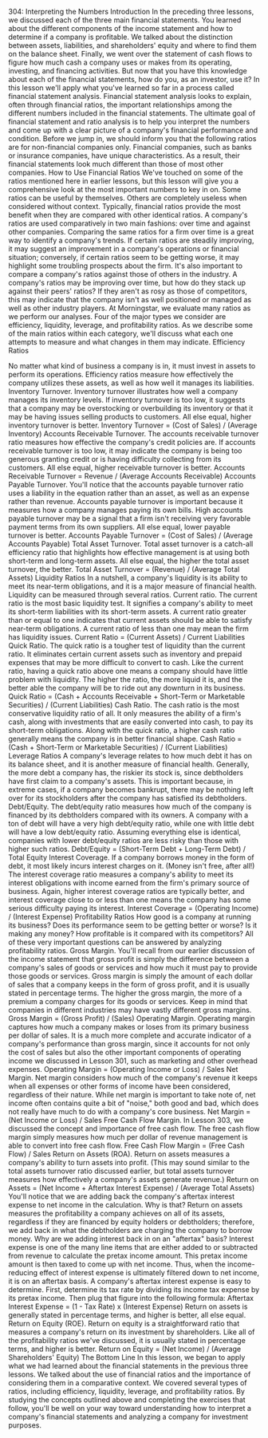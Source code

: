 304: Interpreting the Numbers
Introduction
In the preceding three lessons, we discussed each of the three main financial statements. You learned about the different components of the income statement and how to determine if a company is profitable. We talked about the distinction between assets, liabilities, and shareholders' equity and where to find them on the balance sheet. Finally, we went over the statement of cash flows to figure how much cash a company uses or makes from its operating, investing, and financing activities.
But now that you have this knowledge about each of the financial statements, how do you, as an investor, use it?
In this lesson we'll apply what you've learned so far in a process called financial statement analysis. Financial statement analysis looks to explain, often through financial ratios, the important relationships among the different numbers included in the financial statements. The ultimate goal of financial statement and ratio analysis is to help you interpret the numbers and come up with a clear picture of a company's financial performance and condition.
Before we jump in, we should inform you that the following ratios are for non-financial companies only. Financial companies, such as banks or insurance companies, have unique characteristics. As a result, their financial statements look much different than those of most other companies.
How to Use Financial Ratios
We've touched on some of the ratios mentioned here in earlier lessons, but this lesson will give you a comprehensive look at the most important numbers to key in on. Some ratios can be useful by themselves. Others are completely useless when considered without context. Typically, financial ratios provide the most benefit when they are compared with other identical ratios.
A company's ratios are used comparatively in two main fashions: over time and against other companies. Comparing the same ratios for a firm over time is a great way to identify a company's trends. If certain ratios are steadily improving, it may suggest an improvement in a company's operations or financial situation; conversely, if certain ratios seem to be getting worse, it may highlight some troubling prospects about the firm.
It's also important to compare a company's ratios against those of others in the industry. A company's ratios may be improving over time, but how do they stack up against their peers' ratios? If they aren't as rosy as those of competitors, this may indicate that the company isn't as well positioned or managed as well as other industry players.
At Morningstar, we evaluate many ratios as we perform our analyses. Four of the major types we consider are efficiency, liquidity, leverage, and profitability ratios. As we describe some of the main ratios within each category, we'll discuss what each one attempts to measure and what changes in them may indicate.
Efficiency Ratios

No matter what kind of business a company is in, it must invest in assets to perform its operations. Efficiency ratios measure how effectively the company utilizes these assets, as well as how well it manages its liabilities.
Inventory Turnover. Inventory turnover illustrates how well a company manages its inventory levels. If inventory turnover is too low, it suggests that a company may be overstocking or overbuilding its inventory or that it may be having issues selling products to customers. All else equal, higher inventory turnover is better.
Inventory Turnover = (Cost of Sales) / (Average Inventory)
Accounts Receivable Turnover. The accounts receivable turnover ratio measures how effective the company's credit policies are. If accounts receivable turnover is too low, it may indicate the company is being too generous granting credit or is having difficulty collecting from its customers. All else equal, higher receivable turnover is better.
Accounts Receivable Turnover = Revenue / (Average Accounts Receivable)
Accounts Payable Turnover. You'll notice that the accounts payable turnover ratio uses a liability in the equation rather than an asset, as well as an expense rather than revenue. Accounts payable turnover is important because it measures how a company manages paying its own bills. High accounts payable turnover may be a signal that a firm isn't receiving very favorable payment terms from its own suppliers. All else equal, lower payable turnover is better.
Accounts Payable Turnover = (Cost of Sales) / (Average Accounts Payable)
Total Asset Turnover. Total asset turnover is a catch-all efficiency ratio that highlights how effective management is at using both short-term and long-term assets. All else equal, the higher the total asset turnover, the better.
Total Asset Turnover = (Revenue) / (Average Total Assets)
Liquidity Ratios
In a nutshell, a company's liquidity is its ability to meet its near-term obligations, and it is a major measure of financial health. Liquidity can be measured through several ratios.
Current ratio. The current ratio is the most basic liquidity test. It signifies a company's ability to meet its short-term liabilities with its short-term assets. A current ratio greater than or equal to one indicates that current assets should be able to satisfy near-term obligations. A current ratio of less than one may mean the firm has liquidity issues.
Current Ratio = (Current Assets) / Current Liabilities
Quick Ratio. The quick ratio is a tougher test of liquidity than the current ratio. It eliminates certain current assets such as inventory and prepaid expenses that may be more difficult to convert to cash. Like the current ratio, having a quick ratio above one means a company should have little problem with liquidity. The higher the ratio, the more liquid it is, and the better able the company will be to ride out any downturn in its business.
Quick Ratio = (Cash + Accounts Receivable + Short-Term or Marketable Securities) / (Current Liabilities)
Cash Ratio. The cash ratio is the most conservative liquidity ratio of all. It only measures the ability of a firm's cash, along with investments that are easily converted into cash, to pay its short-term obligations. Along with the quick ratio, a higher cash ratio generally means the company is in better financial shape.
Cash Ratio = (Cash + Short-Term or Marketable Securities) / (Current Liabilities)
Leverage Ratios
A company's leverage relates to how much debt it has on its balance sheet, and it is another measure of financial health. Generally, the more debt a company has, the riskier its stock is, since debtholders have first claim to a company's assets. This is important because, in extreme cases, if a company becomes bankrupt, there may be nothing left over for its stockholders after the company has satisfied its debtholders.
Debt/Equity. The debt/equity ratio measures how much of the company is financed by its debtholders compared with its owners. A company with a ton of debt will have a very high debt/equity ratio, while one with little debt will have a low debt/equity ratio. Assuming everything else is identical, companies with lower debt/equity ratios are less risky than those with higher such ratios.
Debt/Equity = (Short-Term Debt + Long-Term Debt) / Total Equity
Interest Coverage. If a company borrows money in the form of debt, it most likely incurs interest charges on it. (Money isn't free, after all!) The interest coverage ratio measures a company's ability to meet its interest obligations with income earned from the firm's primary source of business. Again, higher interest coverage ratios are typically better, and interest coverage close to or less than one means the company has some serious difficulty paying its interest.
Interest Coverage = (Operating Income) / (Interest Expense)
Profitability Ratios
How good is a company at running its business? Does its performance seem to be getting better or worse? Is it making any money? How profitable is it compared with its competitors? All of these very important questions can be answered by analyzing profitability ratios.
Gross Margin. You'll recall from our earlier discussion of the income statement that gross profit is simply the difference between a company's sales of goods or services and how much it must pay to provide those goods or services. Gross margin is simply the amount of each dollar of sales that a company keeps in the form of gross profit, and it is usually stated in percentage terms. The higher the gross margin, the more of a premium a company charges for its goods or services. Keep in mind that companies in different industries may have vastly different gross margins.
Gross Margin = (Gross Profit) / (Sales)
Operating Margin. Operating margin captures how much a company makes or loses from its primary business per dollar of sales. It is a much more complete and accurate indicator of a company's performance than gross margin, since it accounts for not only the cost of sales but also the other important components of operating income we discussed in Lesson 301, such as marketing and other overhead expenses.
Operating Margin = (Operating Income or Loss) / Sales
Net Margin. Net margin considers how much of the company's revenue it keeps when all expenses or other forms of income have been considered, regardless of their nature. While net margin is important to take note of, net income often contains quite a bit of "noise," both good and bad, which does not really have much to do with a company's core business.
Net Margin = (Net Income or Loss) / Sales
Free Cash Flow Margin. In Lesson 303, we discussed the concept and importance of free cash flow. The free cash flow margin simply measures how much per dollar of revenue management is able to convert into free cash flow.
Free Cash Flow Margin = (Free Cash Flow) / Sales
Return on Assets (ROA). Return on assets measures a company's ability to turn assets into profit. (This may sound similar to the total assets turnover ratio discussed earlier, but total assets turnover measures how effectively a company's assets generate revenue.)
Return on Assets = (Net Income + Aftertax Interest Expense) / (Average Total Assets)
You'll notice that we are adding back the company's aftertax interest expense to net income in the calculation. Why is that? Return on assets measures the profitability a company achieves on all of its assets, regardless if they are financed by equity holders or debtholders; therefore, we add back in what the debtholders are charging the company to borrow money.
Why are we adding interest back in on an "aftertax" basis? Interest expense is one of the many line items that are either added to or subtracted from revenue to calculate the pretax income amount. This pretax income amount is then taxed to come up with net income. Thus, when the income-reducing effect of interest expense is ultimately filtered down to net income, it is on an aftertax basis.
A company's aftertax interest expense is easy to determine. First, determine its tax rate by dividing its income tax expense by its pretax income. Then plug that figure into the following formula:
Aftertax Interest Expense = (1 - Tax Rate) x (Interest Expense) 
Return on assets is generally stated in percentage terms, and higher is better, all else equal.
Return on Equity (ROE). Return on equity is a straightforward ratio that measures a company's return on its investment by shareholders. Like all of the profitability ratios we've discussed, it is usually stated in percentage terms, and higher is better.
Return on Equity = (Net Income) / (Average Shareholders' Equity)
The Bottom Line
In this lesson, we began to apply what we had learned about the financial statements in the previous three lessons. We talked about the use of financial ratios and the importance of considering them in a comparative context. We covered several types of ratios, including efficiency, liquidity, leverage, and profitability ratios. By studying the concepts outlined above and completing the exercises that follow, you'll be well on your way toward understanding how to interpret a company's financial statements and analyzing a company for investment purposes.

